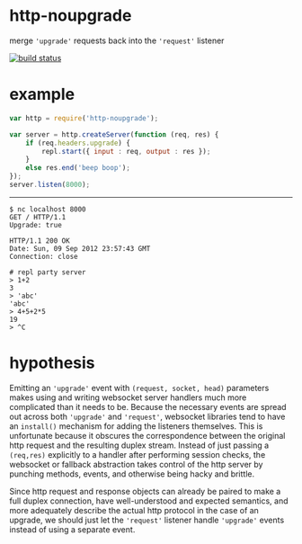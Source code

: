 # http-noupgrade

merge `'upgrade'` requests back into the `'request'` listener

[![build status](https://secure.travis-ci.org/substack/http-noupgrade.png)](http://travis-ci.org/substack/http-noupgrade)

# example

``` js
var http = require('http-noupgrade');

var server = http.createServer(function (req, res) {
    if (req.headers.upgrade) {
        repl.start({ input : req, output : res });
    }
    else res.end('beep boop');
});
server.listen(8000);
```

***

```
$ nc localhost 8000
GET / HTTP/1.1
Upgrade: true

HTTP/1.1 200 OK
Date: Sun, 09 Sep 2012 23:57:43 GMT
Connection: close

# repl party server
> 1+2
3
> 'abc'
'abc'
> 4+5+2*5
19
> ^C
```

# hypothesis

Emitting an `'upgrade'` event with `(request, socket, head)` parameters makes
using and writing websocket server handlers much more complicated than it needs
to be. Because the necessary events are spread out across both `'upgrade'` and
`'request'`, websocket libraries tend to have an `install()` mechanism for
adding the listeners themselves. This is unfortunate because it obscures the
correspondence between the original http request and the resulting duplex
stream. Instead of just passing a `(req,res)` explicitly to a handler after
performing session checks, the websocket or fallback abstraction takes control
of the http server by punching methods, events, and otherwise being hacky and
brittle.

Since http request and response objects can already be paired to make a full
duplex connection, have well-understood and expected semantics, and more
adequately describe the actual http protocol in the case of an upgrade, we
should just let the `'request'` listener handle `'upgrade'` events instead of
using a separate event.
